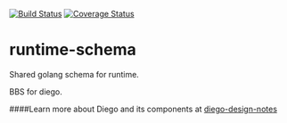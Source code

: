 [![Build Status](https://travis-ci.org/cloudfoundry-incubator/runtime-schema.svg?branch=master)](https://travis-ci.org/cloudfoundry-incubator/runtime-schema)
[![Coverage Status](https://coveralls.io/repos/cloudfoundry-incubator/runtime-schema/badge.png)](https://coveralls.io/r/cloudfoundry-incubator/runtime-schema)

runtime-schema
==============

Shared golang schema for runtime.

BBS for diego.

####Learn more about Diego and its components at [diego-design-notes](https://github.com/cloudfoundry-incubator/diego-design-notes)
